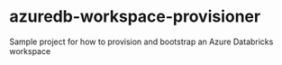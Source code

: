 # azuredb-workspace-provisioner
Sample project for how to provision and bootstrap an Azure Databricks workspace

